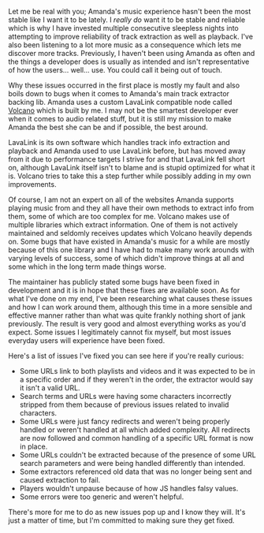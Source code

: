 Let me be real with you; Amanda's music experience hasn't been the most stable like I want it to be lately. I *really do* want it to be stable and reliable which is why I have invested multiple consecutive sleepless nights into attempting to improve reliability of track extraction as well as playback. I've also been listening to a lot more music as a consequence which lets me discover more tracks. Previously, I haven't been using Amanda as often and the things a developer does is usually as intended and isn't representative of how the users... well... use. You could call it being out of touch.

Why these issues occurred in the first place is mostly my fault and also boils down to bugs when it comes to Amanda's main track extractor backing lib. Amanda uses a custom LavaLink compatible node called [Volcano](https://github.com/AmandaDiscord/Volcano) which is built by me. I may not be the smartest developer ever when it comes to audio related stuff, but it is still my mission to make Amanda the best she can be and if possible, the best around.

LavaLink is its own software which handles track info extraction and playback and Amanda used to use LavaLink before, but has moved away from it due to performance targets I strive for and that LavaLink fell short on, although LavaLink itself isn't to blame and is stupid optimized for what it is.
Volcano tries to take this a step further while possibly adding in my own improvements.

Of course, I am not an expert on all of the websites Amanda supports playing music from and they all have their own methods to extract info from them, some of which are too complex for me. Volcano makes use of multiple libraries which extract information. One of them is not actively maintained and seldomly receives updates which Volcano heavily depends on. Some bugs that have existed in Amanda's music for a while are mostly because of this one library and I have had to make many work arounds with varying levels of success, some of which didn't improve things at all and some which in the long term made things worse.

The maintainer has publicly stated some bugs have been fixed in development and it is in hope that these fixes are available soon. As for what I've done on my end, I've been researching what causes these issues and how I can work around them, although this time in a more sensible and effective manner rather than what was quite frankly nothing short of jank previously. The result is very good and almost everything works as you'd expect. Some issues I legitimately cannot fix myself, but most issues everyday users will experience have been fixed.

Here's a list of issues I've fixed you can see here if you're really curious:
- Some URLs link to both playlists and videos and it was expected to be in a specific order and if they weren't in the order, the extractor would say it isn't a valid URL.
- Search terms and URLs were having some characters incorrectly stripped from them because of previous issues related to invalid characters.
- Some URLs were just fancy redirects and weren't being properly handled or weren't handled at all which added complexity. All redirects are now followed and common handling of a specific URL format is now in place.
- Some URLs couldn't be extracted because of the presence of some URL search parameters and were being handled differently than intended.
- Some extractors referenced old data that was no longer being sent and caused extraction to fail.
- Players wouldn't unpause because of how JS handles falsy values.
- Some errors were too generic and weren't helpful.

There's more for me to do as new issues pop up and I know they will. It's just a matter of time, but I'm committed to making sure they get fixed.
